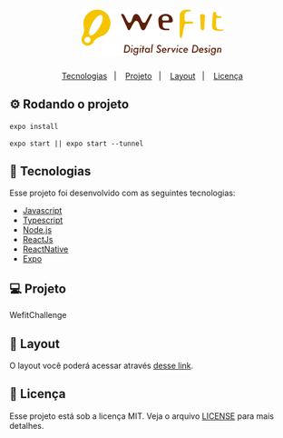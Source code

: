 <h1 align="center">
    <img alt="WefitChallenge" title="" src="https://github.com/IvanOliver131/wefit-challenge/blob/master/src/assets/logo-wefit.png" width="250px" />
</h1>
<p align="center">
  <a href="#rocket-tecnologias">Tecnologias</a>&nbsp;&nbsp;&nbsp;|&nbsp;&nbsp;&nbsp;
  <a href="#-projeto">Projeto</a>&nbsp;&nbsp;&nbsp;|&nbsp;&nbsp;&nbsp;
  <a href="#-layout">Layout</a>&nbsp;&nbsp;&nbsp;|&nbsp;&nbsp;&nbsp;
  <a href="#memo-licença">Licença</a>
</p>

## ⚙ Rodando o projeto

```
expo install
```

```
expo start || expo start --tunnel
```

## :rocket: Tecnologias

Esse projeto foi desenvolvido com as seguintes tecnologias:

- [Javascript](https://developer.mozilla.org/pt-BR/docs/Web/JavaScript)
- [Typescript](https://www.typescriptlang.org/)
- [Node.js](https://nodejs.org/en/)
- [ReactJs](https://reactjs.org)
- [ReactNative](https://reactnative.dev)
- [Expo](https://expo.dev/)

## 💻 Projeto

WefitChallenge

## 🔖 Layout

O layout você poderá acessar através [desse link](https://www.figma.com/file/TETzIuf8UnkRGWSyxvPigc/Teste-Android-WeFit---2022?node-id=0%3A1).

## :memo: Licença

Esse projeto está sob a licença MIT. Veja o arquivo [LICENSE](LICENSE.md) para mais detalhes.
